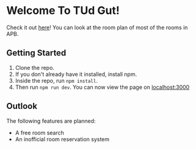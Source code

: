 # Welcome To TUd Gut!

Check it out [here](https://rooms.tud-gut.de)! You can look at the room plan of most of the rooms in APB.

## Getting Started

1. Clone the repo.
1. If you don't already have it installed, install npm.
1. Inside the repo, run `npm install`.
1. Then run `npm run dev`. You can now view the page on [localhost:3000](http://localhost:3000)

## Outlook

The following features are planned:

- A free room search
- An inofficial room reservation system
